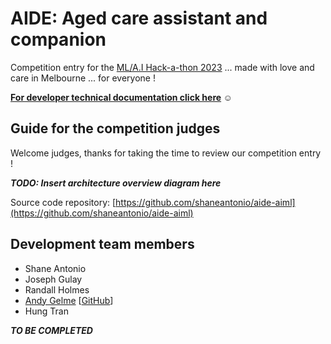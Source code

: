 # AIDE: Aged care assistant and companion

Competition entry for the [ML/A.I Hack-a-thon 2023](https://www.aihackmelb.com) ... made with love and care in Melbourne ... for everyone !

**[For developer technical documentation click here](ReadMe_developers.md) ☺**

## Guide for the competition judges

Welcome judges, thanks for taking the time to review our competition entry !

***TODO: Insert architecture overview diagram here***

Source code repository: [https://github.com/shaneantonio/aide-aiml](https://github.com/shaneantonio/aide-aiml)

## Development team members

- Shane Antonio
- Joseph Gulay
- Randall Holmes
- [Andy Gelme](https://geekscape.github.io) [[GitHub](https://github.com/geekscape)]
- Hung Tran

***TO BE COMPLETED***
